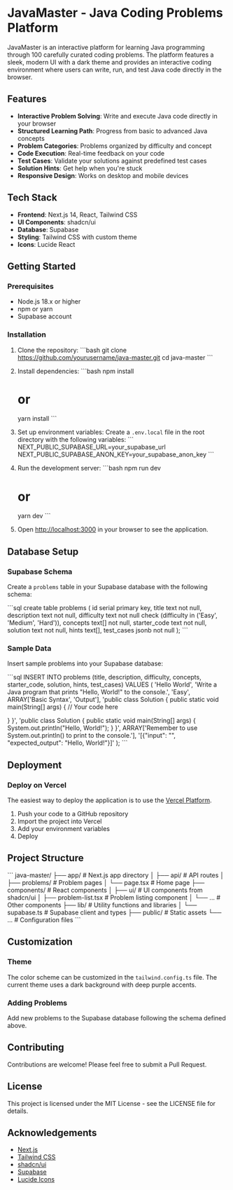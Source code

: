 # JavaMaster - Java Coding Problems Platform

JavaMaster is an interactive platform for learning Java programming through 100 carefully curated coding problems. The platform features a sleek, modern UI with a dark theme and provides an interactive coding environment where users can write, run, and test Java code directly in the browser.

## Features

- **Interactive Problem Solving**: Write and execute Java code directly in your browser
- **Structured Learning Path**: Progress from basic to advanced Java concepts
- **Problem Categories**: Problems organized by difficulty and concept
- **Code Execution**: Real-time feedback on your code
- **Test Cases**: Validate your solutions against predefined test cases
- **Solution Hints**: Get help when you're stuck
- **Responsive Design**: Works on desktop and mobile devices

## Tech Stack

- **Frontend**: Next.js 14, React, Tailwind CSS
- **UI Components**: shadcn/ui
- **Database**: Supabase
- **Styling**: Tailwind CSS with custom theme
- **Icons**: Lucide React

## Getting Started

### Prerequisites

- Node.js 18.x or higher
- npm or yarn
- Supabase account

### Installation

1. Clone the repository:
   \`\`\`bash
   git clone https://github.com/yourusername/java-master.git
   cd java-master
   \`\`\`

2. Install dependencies:
   \`\`\`bash
   npm install
   # or
   yarn install
   \`\`\`

3. Set up environment variables:
   Create a `.env.local` file in the root directory with the following variables:
   \`\`\`
   NEXT_PUBLIC_SUPABASE_URL=your_supabase_url
   NEXT_PUBLIC_SUPABASE_ANON_KEY=your_supabase_anon_key
   \`\`\`

4. Run the development server:
   \`\`\`bash
   npm run dev
   # or
   yarn dev
   \`\`\`

5. Open [http://localhost:3000](http://localhost:3000) in your browser to see the application.

## Database Setup

### Supabase Schema

Create a `problems` table in your Supabase database with the following schema:

\`\`\`sql
create table problems (
  id serial primary key,
  title text not null,
  description text not null,
  difficulty text not null check (difficulty in ('Easy', 'Medium', 'Hard')),
  concepts text[] not null,
  starter_code text not null,
  solution text not null,
  hints text[],
  test_cases jsonb not null
);
\`\`\`

### Sample Data

Insert sample problems into your Supabase database:

\`\`\`sql
INSERT INTO problems (title, description, difficulty, concepts, starter_code, solution, hints, test_cases)
VALUES 
(
  'Hello World',
  'Write a Java program that prints "Hello, World!" to the console.',
  'Easy',
  ARRAY['Basic Syntax', 'Output'],
  'public class Solution {
  public static void main(String[] args) {
    // Your code here
    
  }
}',
  'public class Solution {
  public static void main(String[] args) {
    System.out.println("Hello, World!");
  }
}',
  ARRAY['Remember to use System.out.println() to print to the console.'],
  '[{"input": "", "expected_output": "Hello, World!"}]'
);
\`\`\`

## Deployment

### Deploy on Vercel

The easiest way to deploy the application is to use the [Vercel Platform](https://vercel.com).

1. Push your code to a GitHub repository
2. Import the project into Vercel
3. Add your environment variables
4. Deploy

## Project Structure

\`\`\`
java-master/
├── app/                  # Next.js app directory
│   ├── api/              # API routes
│   ├── problems/         # Problem pages
│   └── page.tsx          # Home page
├── components/           # React components
│   ├── ui/               # UI components from shadcn/ui
│   ├── problem-list.tsx  # Problem listing component
│   └── ...               # Other components
├── lib/                  # Utility functions and libraries
│   └── supabase.ts       # Supabase client and types
├── public/               # Static assets
└── ...                   # Configuration files
\`\`\`

## Customization

### Theme

The color scheme can be customized in the `tailwind.config.ts` file. The current theme uses a dark background with deep purple accents.

### Adding Problems

Add new problems to the Supabase database following the schema defined above.

## Contributing

Contributions are welcome! Please feel free to submit a Pull Request.

## License

This project is licensed under the MIT License - see the LICENSE file for details.

## Acknowledgements

- [Next.js](https://nextjs.org/)
- [Tailwind CSS](https://tailwindcss.com/)
- [shadcn/ui](https://ui.shadcn.com/)
- [Supabase](https://supabase.io/)
- [Lucide Icons](https://lucide.dev/)
